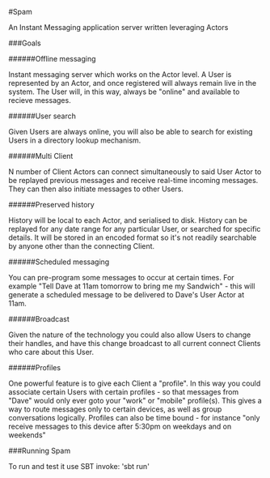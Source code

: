 #Spam

An Instant Messaging application server written leveraging Actors

###Goals

######Offline messaging

Instant messaging server which works on the Actor level.  A User is represented by an Actor, and once registered will always remain
live in the system.  The User will, in this way, always be "online" and available to recieve messages.  

######User search

Given Users are always online, you will also be able to search for existing Users in a directory lookup mechanism.

######Multi Client

N number of Client Actors can connect simultaneously to said User Actor to be replayed previous messages and receive real-time incoming messages.  
They can then also initiate messages to other Users.

######Preserved history

History will be local to each Actor, and serialised to disk.  History can be replayed for any date range for any particular User, or searched for
specific details.  It will be stored in an encoded format so it's not readily searchable by anyone other than the connecting Client.

######Scheduled messaging

You can pre-program some messages to occur at certain times.  For example "Tell Dave at 11am tomorrow to bring me my Sandwich" - this will generate
a scheduled message to be delivered to Dave's User Actor at 11am.


######Broadcast

Given the nature of the technology you could also allow Users to change their handles, and have this change broadcast to all current connect
Clients who care about this User.

######Profiles

One powerful feature is to give each Client a "profile".  In this way you could associate certain Users with certain profiles - so that messages
from "Dave" would only ever goto your "work" or "mobile" profile(s).  This gives a way to route messages only to certain devices, as well as group
conversations logically.  Profiles can also be time bound - for instance "only receive messages to this device after 5:30pm on weekdays and on weekends"

###Running Spam

To run and test it use SBT invoke: 'sbt run'
